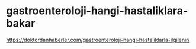 # gastroenteroloji-hangi-hastaliklara-bakar
https://doktordanhaberler.com/gastroenteroloji-hangi-hastaliklarla-ilgilenir/
